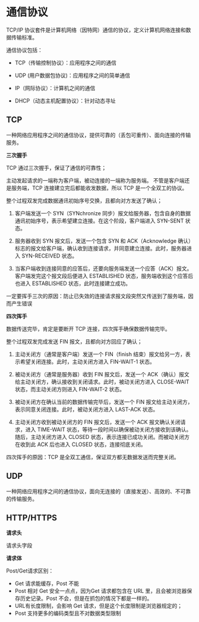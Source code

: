 # 通信协议

TCP/IP 协议套件是计算机网络（因特网）通信的协议，定义计算机网络连接和数据传输标准。

通信协议包括：

- TCP（传输控制协议）：应用程序之间的通信

- UDP (用户数据包协议)：应用程序之间的简单通信

- IP（网际协议）：计算机之间的通信

- DHCP（动态主机配置协议）：针对动态寻址

## TCP

一种网络应用程序之间的通信协议，提供可靠的（丢包可重传）、面向连接的传输服务。

**三次握手**

TCP 通过三次握手，保证了通信的可靠性；

主动发起请求的一端称为客户端，被动连接的一端称为服务端。
不管是客户端还是服务端，TCP 连接建立完后都能收发数据，所以 TCP 是一个全双工的协议。

整个过程双发完成数据通讯初始序号交换，且都向对方发送了确认；

1. 客户端发送一个 SYN（SYNchronize 同步）报文给服务器，包含自身的数据通讯初始序号，表示希望建立连接。在这个阶段，客户端进入 SYN-SENT 状态。

2. 服务器收到 SYN 报文后，发送一个包含 SYN 和 ACK（Acknowledge 确认）标志的报文给客户端，确认收到连接请求，并同意建立连接。此时，服务器进入 SYN-RECEIVED 状态。

3. 当客户端收到连接同意的应答后，还要向服务端发送一个应答（ACK）报文。客户端发完这个报文段后便进入 ESTABLISHED 状态，服务端收到这个应答后也进入 ESTABLISHED 状态，此时连接建立成功。

一定要挥手三次的原因：防止已失效的连接请求报文段突然又传送到了服务端，因而产生错误

**四次挥手**

数据传送完毕，肯定是要断开 TCP 连接，四次挥手确保数据传输完毕。

整个过程双发完成发送 FIN 报文，且都向对方回应了确认；

1. 主动关闭方（通常是客户端）发送一个 FIN（finish 结束）报文给另一方，表示希望关闭连接。此时，主动关闭方进入 FIN-WAIT-1 状态。

2. 被动关闭方（通常是服务器）收到 FIN 报文后，发送一个 ACK（确认）报文给主动关闭方，确认接收到关闭请求。此时，被动关闭方进入 CLOSE-WAIT 状态，而主动关闭方则进入 FIN-WAIT-2 状态。

3. 被动关闭方在确认当前的数据传输完毕后，发送一个 FIN 报文给主动关闭方，表示同意关闭连接。此时，被动关闭方进入 LAST-ACK 状态。

4. 主动关闭方收到被动关闭方的 FIN 报文后，发送一个 ACK 报文确认关闭请求，进入 TIME-WAIT 状态，等待一段时间以确保被动关闭方接收到该确认。随后，主动关闭方进入 CLOSED 状态，表示连接已成功关闭。而被动关闭方在收到此 ACK 后也进入 CLOSED 状态，连接彻底关闭。

四次挥手的原因：TCP 是全双工通信，保证双方都无数据发送而完整关闭。

## UDP

一种网络应用程序之间的通信协议，面向无连接的（直接发送）、高效的、不可靠的传输服务。

## HTTP/HTTPS

**请求头**

请求头字段

**请求体**

Post/Get请求区别：

- Get 请求能缓存，Post 不能
- Post 相对 Get 安全一点点，因为Get 请求都包含在 URL 里，且会被浏览器保存历史记录。Post 不会，但是在抓包的情况下都是一样的。
- URL有长度限制，会影响 Get 请求，但是这个长度限制是浏览器规定的；
- Post 支持更多的编码类型且不对数据类型限制
